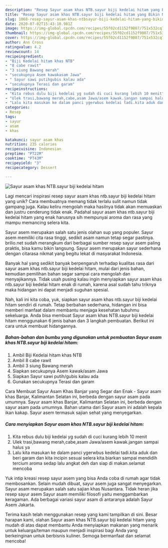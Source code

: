```yaml
---
description: "Resep Sayur asam khas NTB.sayur biji kedelai hitam yang Bikin Ngiler"
title: "Resep Sayur asam khas NTB.sayur biji kedelai hitam yang Bikin Ngiler"
slug: 1068-resep-sayur-asam-khas-ntbsayur-biji-kedelai-hitam-yang-bikin-ngiler
date: 2020-07-02T15:43:10.981Z
image: https://img-global.cpcdn.com/recipes/55f02cd1152f9807/751x532cq70/sayur-asam-khas-ntbsayur-biji-kedelai-hitam-foto-resep-utama.jpg
thumbnail: https://img-global.cpcdn.com/recipes/55f02cd1152f9807/751x532cq70/sayur-asam-khas-ntbsayur-biji-kedelai-hitam-foto-resep-utama.jpg
cover: https://img-global.cpcdn.com/recipes/55f02cd1152f9807/751x532cq70/sayur-asam-khas-ntbsayur-biji-kedelai-hitam-foto-resep-utama.jpg
author: Ann Cross
ratingvalue: 4.2
reviewcount: 14
recipeingredient:
- "Biji Kedelai hitam khas NTB"
- "8 cabe rawit"
- "3 siung Bawang merah"
- "secukupnya Asem kawakasam Jawa"
- " Sayur sawi putihgubis kalau ada"
- "secukupnya Terasi dan garam"
recipeinstructions:
- "Kita rebus dulu biji kedelai yg sudah di cuci kurang lebih 10 menit"
- "Ulek trasi,bawang merah,cabe,asam Jawa/asem kawak.jangan sampai halus ya"
- "Lalu kita masukan ke dalam panci ygerwbus kedelai tadi.kita aduk dan beri garam dan kita incipin sesuai selera kita.biarkan sampai mendidih tercium aroma sedap lalu angkat deh dan siap di makan.selamat mencoba"
categories:
- Resep
tags:
- sayur
- asam
- khas

katakunci: sayur asam khas 
nutrition: 235 calories
recipecuisine: Indonesian
preptime: "PT22M"
cooktime: "PT43M"
recipeyield: "3"
recipecategory: Dessert

---
```



![Sayur asam khas NTB.sayur biji kedelai hitam](https://img-global.cpcdn.com/recipes/55f02cd1152f9807/751x532cq70/sayur-asam-khas-ntbsayur-biji-kedelai-hitam-foto-resep-utama.jpg)

Lagi mencari inspirasi resep sayur asam khas ntb.sayur biji kedelai hitam yang unik? Cara membuatnya memang tidak terlalu sulit namun tidak gampang juga. Kalau keliru mengolah maka hasilnya tidak akan memuaskan dan justru cenderung tidak enak. Padahal sayur asam khas ntb.sayur biji kedelai hitam yang enak harusnya sih mempunyai aroma dan rasa yang mampu memancing selera kita.

Sayur asem merupakan salah satu jenis olahan sup yang populer. Sayur asem memiliki cita rasa tinggi, sedikit asam namun tetap segar pastinya. brilio.net sudah merangkum dari berbagai sumber resep sayur asem paling praktis, bisa kamu bikin langsung. Sayur asem merupakan sayur sederhana dengan citarasa nikmat yang begitu lekat di masyarakat Indonesia.

Banyak hal yang sedikit banyak berpengaruh terhadap kualitas rasa dari sayur asam khas ntb.sayur biji kedelai hitam, mulai dari jenis bahan, kemudian pemilihan bahan segar sampai cara mengolah dan menyajikannya. Tidak usah pusing kalau ingin menyiapkan sayur asam khas ntb.sayur biji kedelai hitam enak di rumah, karena asal sudah tahu triknya maka hidangan ini dapat menjadi suguhan spesial.


Nah, kali ini kita coba, yuk, siapkan sayur asam khas ntb.sayur biji kedelai hitam sendiri di rumah. Tetap berbahan sederhana, hidangan ini bisa memberi manfaat dalam membantu menjaga kesehatan tubuhmu sekeluarga. Anda bisa membuat Sayur asam khas NTB.sayur biji kedelai hitam menggunakan 6 jenis bahan dan 3 langkah pembuatan. Berikut ini cara untuk membuat hidangannya.

<!--inarticleads1-->

##### Bahan-bahan dan bumbu yang digunakan untuk pembuatan Sayur asam khas NTB.sayur biji kedelai hitam:

1. Ambil Biji Kedelai hitam khas NTB
1. Ambil 8 cabe rawit
1. Ambil 3 siung Bawang merah
1. Siapkan secukupnya Asem kawak/asam Jawa
1. Siapkan  Sayur sawi putih/gubis kalau ada
1. Gunakan secukupnya Terasi dan garam


Cara Membuat Sayur Asam Khas Banjar yang Segar dan Enak - Sayur asam khas Banjar, Kalimantan Selatan ini, berbeda dengan sayur asam pada umumnya. Sayur asam khas Banjar, Kalimantan Selatan ini, berbeda dengan sayur asam pada umumnya. Bahan utama dari Sayur asam ini adalah kepala ikan kakap. Sayur asem termasuk sajian sehat yang menyegarkan. 

<!--inarticleads2-->

##### Cara menyiapkan Sayur asam khas NTB.sayur biji kedelai hitam:

1. Kita rebus dulu biji kedelai yg sudah di cuci kurang lebih 10 menit
1. Ulek trasi,bawang merah,cabe,asam Jawa/asem kawak.jangan sampai halus ya
1. Lalu kita masukan ke dalam panci ygerwbus kedelai tadi.kita aduk dan beri garam dan kita incipin sesuai selera kita.biarkan sampai mendidih tercium aroma sedap lalu angkat deh dan siap di makan.selamat mencoba


Yuk intip kreasi resep sayur asem yang bisa Anda coba di rumah agar tidak membosankan. Selain mudah dibuat, sayur asem juga sangat menyegarkan. Sayur asam merupakan salah satu sajian khas Nusantara. Tidak heran jika resep sayur asem Sayur asam memiliki filosofi yaitu menggambarkan keragaman. Ada berbagai variasi sayur asam di antaranya adalah Sayur Asem Jakarta. 

Terima kasih telah menggunakan resep yang kami tampilkan di sini. Besar harapan kami, olahan Sayur asam khas NTB.sayur biji kedelai hitam yang mudah di atas dapat membantu Anda menyiapkan makanan yang menarik untuk keluarga/teman maupun menjadi inspirasi bagi Anda yang berkeinginan untuk berbisnis kuliner. Semoga bermanfaat dan selamat mencoba!
